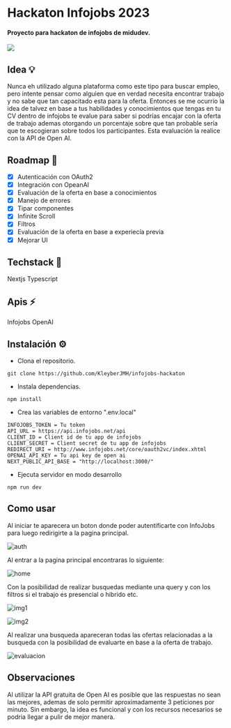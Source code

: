 # Hackaton Infojobs 2023
#### Proyecto para hackaton de infojobs de midudev.

[![](https://img.shields.io/badge/-Demo-lightgreen?style=for-the-badge&theme=dark)](https://hackathon-infojobs.vercel.app/)

## Idea 💡
Nunca eh utilizado alguna plataforma como este tipo para buscar empleo, pero intente pensar como alguien que en verdad necesita encontrar trabajo y no sabe que tan capacitado esta para la oferta. Entonces se me ocurrio la idea de talvez en base a tus habilidades y conocimientos que tengas en tu CV dentro de infojobs te evalue para saber si podrías encajar con la oferta de trabajo ademas otorgando un porcentaje sobre que tan probable sería que te escogieran sobre todos los participantes. Esta evaluación la realice con la API de Open AI.

## Roadmap 📆
- [x] Autenticación con OAuth2
- [x] Integración con OpeanAI
- [x] Evaluación de la oferta en base a conocimientos
- [x] Manejo de errores
- [x] Tipar componentes
- [x] Infinite Scroll
- [x] Filtros
- [x] Evaluación de la oferta en base a experiecía previa
- [x] Mejorar UI

## Techstack 🚀
Nextjs
Typescript

## Apis ⚡
Infojobs
OpenAI

## Instalación ⚙️
- Clona el repositorio.
```
git clone https://github.com/KleyberJMH/infojobs-hackaton
```
- Instala dependencias.
```
npm install
```
- Crea las variables de entorno ".env.local"
```
INFOJOBS_TOKEN = Tu token
API_URL = https://api.infojobs.net/api
CLIENT_ID = Client id de tu app de infojobs
CLIENT_SECRET = Client secret de tu app de infojobs
REDIRECT_URI = http://www.infojobs.net/core/oauth2vc/index.xhtml
OPENAI_API_KEY = Tu api key de open ai
NEXT_PUBLIC_API_BASE = "http://localhost:3000/"
```
- Ejecuta servidor en modo desarrollo
```
npm run dev
```



## Como usar

Al iniciar te aparecera un boton donde poder autentificarte con InfoJobs para luego redirigirte a la pagina principal.

![auth](images/auth.png)

Al entrar a la pagina principal encontraras lo siguiente:

![home](images/home.png)

Con la posibilidad de realizar busquedas mediante una query y con los filtros si el trabajo es presencial o hibrido etc.

![img1](images/img1.png)

![img2](images/img2.png)

Al realizar una busqueda apareceran todas las ofertas relacionadas a la busqueda con la posibilidad de evaluarte en base a la oferta de trabajo.

![evaluacion](images/evaluacion.png)

## Observaciones
Al utilizar la API gratuita de Open AI es posible que las respuestas no sean las mejores, ademas de solo permitir aproximadamente 3 peticiones por minuto. 
Sin embargo, la idea es funcional y con los recursos necesarios se podria llegar a pulir de mejor manera.